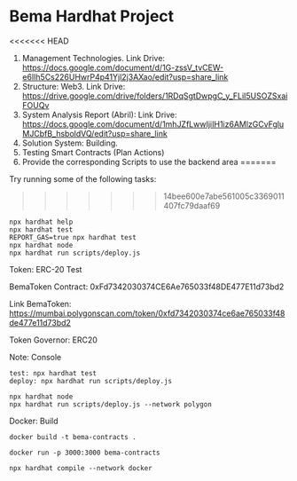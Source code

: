 # Bema Hardhat Project
<<<<<<< HEAD

1. Management Technologies.
    Link Drive: https://docs.google.com/document/d/1G-zssV_tvCEW-e6lIh5Cs226UHwrP4p41Yjl2j3AXao/edit?usp=share_link
2. Structure: Web3.
    Link Drive: https://drive.google.com/drive/folders/1RDqSgtDwpgC_y_FLiI5USOZSxaiFOUQv
3. System Analysis Report (Abril):
    Link Drive: https://docs.google.com/document/d/1mhJZfLwwIjiIH1iz6AMlzGCvFgluMJCbfB_hsboldVQ/edit?usp=share_link
4. Solution System: Building.
5. Testing Smart Contracts (Plan Actions)
6. Provide the corresponding Scripts to use the backend area
=======



Try running some of the following tasks:
>>>>>>> 14bee600e7abe561005c3369011407fc79daaf69

```shell
npx hardhat help
npx hardhat test
REPORT_GAS=true npx hardhat test
npx hardhat node
npx hardhat run scripts/deploy.js
```
Token: ERC-20 Test

BemaToken Contract: 0xFd7342030374CE6Ae765033f48DE477E11d73bd2

Link BemaToken: https://mumbai.polygonscan.com/token/0xfd7342030374ce6ae765033f48de477e11d73bd2

Token Governor: ERC20

Note: Console
```Compile: npx hardhat compile
test: npx hardhat test
deploy: npx hardhat run scripts/deploy.js

npx hardhat node
npx hardhat run scripts/deploy.js --network polygon

```

Docker: Build

```
docker build -t bema-contracts .

docker run -p 3000:3000 bema-contracts

npx hardhat compile --network docker


```
